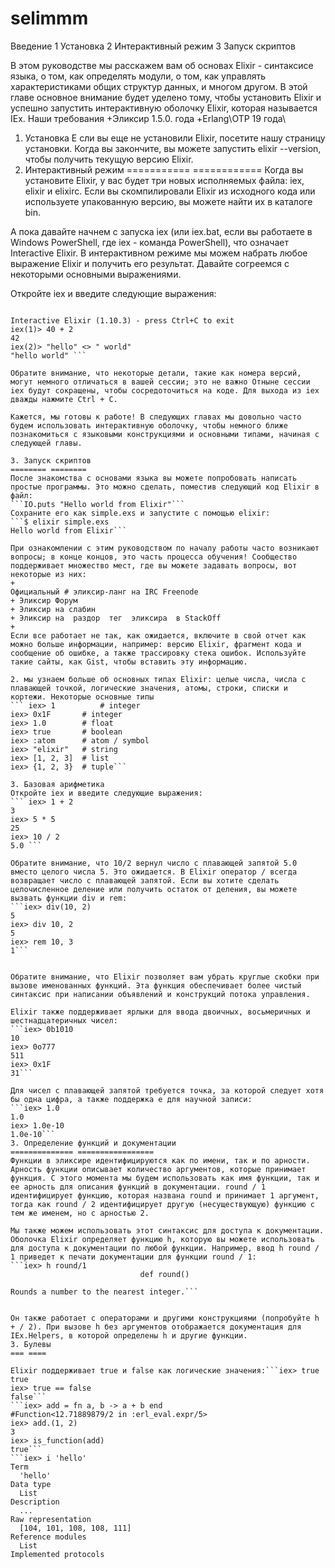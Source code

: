 # selimmm
Введение
1 Установка
2 Интерактивный режим 
3 Запуск скриптов 

В этом руководстве мы расскажем вам об основах Elixir - синтаксисе языка, о том, как определять модули, о том, как управлять характеристиками общих структур данных, и многом другом. В этой главе основное внимание будет уделено тому, чтобы установить Elixir и успешно запустить интерактивную оболочку Elixir, которая называется IEx.
Наши требования
 +Эликсир  1.5.0. года
 +Erlang\ОТР 19 года\
1. Установка 
Е
сли вы еще не установили Elixir, посетите нашу страницу установки. Когда вы закончите, вы можете запустить elixir --version, чтобы получить текущую версию Elixir.
2. Интерактивный режим 
=========== ============
Когда вы установите Elixir, у вас будет три новых исполняемых файла: iex, elixir и elixirc. Если вы скомпилировали Elixir из исходного кода или используете упакованную версию, вы можете найти их в каталоге bin.

А пока давайте начнем с запуска iex (или iex.bat, если вы работаете в Windows PowerShell, где iex - команда PowerShell), что означает Interactive Elixir. В интерактивном режиме мы можем набрать любое выражение Elixir и получить его результат. Давайте согреемся с некоторыми основными выражениями.

Откройте iex и введите следующие выражения:
``` Erlang/OTP 21.0 [64-bit] [smp:2:2] [...]

Interactive Elixir (1.10.3) - press Ctrl+C to exit
iex(1)> 40 + 2
42
iex(2)> "hello" <> " world"
"hello world" ```

Обратите внимание, что некоторые детали, такие как номера версий, могут немного отличаться в вашей сессии; это не важно Отныне сессии iex будут сокращены, чтобы сосредоточиться на коде. Для выхода из iex дважды нажмите Ctrl + C.

Кажется, мы готовы к работе! В следующих главах мы довольно часто будем использовать интерактивную оболочку, чтобы немного ближе познакомиться с языковыми конструкциями и основными типами, начиная с следующей главы.

3. Запуск скриптов 
======== ========
После знакомства с основами языка вы можете попробовать написать простые программы. Это можно сделать, поместив следующий код Elixir в файл:
```IO.puts "Hello world from Elixir"```
Сохраните его как simple.exs и запустите с помощью elixir:
```$ elixir simple.exs
Hello world from Elixir```

При ознакомлении с этим руководством по началу работы часто возникают вопросы; в конце концов, это часть процесса обучения! Сообщество поддерживает множество мест, где вы можете задавать вопросы, вот некоторые из них:
+
Официальный # эликсир-ланг на IRC Freenode
+ Эликсир Форум
+ Эликсир на слабин
+ Эликсир на  раздор  тег  эликсира  в StackOff
+
Если все работает не так, как ожидается, включите в свой отчет как можно больше информации, например: версию Elixir, фрагмент кода и сообщение об ошибке, а также трассировку стека ошибок. Используйте такие сайты, как Gist, чтобы вставить эту информацию.

2. мы узнаем больше об основных типах Elixir: целые числа, числа с плавающей точкой, логические значения, атомы, строки, списки и кортежи. Некоторые основные типы
``` iex> 1          # integer
iex> 0x1F       # integer
iex> 1.0        # float
iex> true       # boolean
iex> :atom      # atom / symbol
iex> "elixir"   # string
iex> [1, 2, 3]  # list
iex> {1, 2, 3}  # tuple```
 
3. Базовая арифметика 
Откройте iex и введите следующие выражения:
``` iex> 1 + 2
3
iex> 5 * 5
25
iex> 10 / 2
5.0 ```

Обратите внимание, что 10/2 вернул число с плавающей запятой 5.0 вместо целого числа 5. Это ожидается. В Elixir оператор / всегда возвращает число с плавающей запятой. Если вы хотите сделать целочисленное деление или получить остаток от деления, вы можете вызвать функции div и rem:
```iex> div(10, 2)
5
iex> div 10, 2
5
iex> rem 10, 3
1```


Обратите внимание, что Elixir позволяет вам убрать круглые скобки при вызове именованных функций. Эта функция обеспечивает более чистый синтаксис при написании объявлений и конструкций потока управления.

Elixir также поддерживает ярлыки для ввода двоичных, восьмеричных и шестнадцатеричных чисел:
```iex> 0b1010
10
iex> 0o777
511
iex> 0x1F
31```

Для чисел с плавающей запятой требуется точка, за которой следует хотя бы одна цифра, а также поддержка e для научной записи:
```iex> 1.0
1.0
iex> 1.0e-10
1.0e-10```
3. Определение функций и документации
============== =================
Функции в эликсире идентифицируются как по имени, так и по арности. Арность функции описывает количество аргументов, которые принимает функция. С этого момента мы будем использовать как имя функции, так и ее арность для описания функций в документации. round / 1 идентифицирует функцию, которая названа round и принимает 1 аргумент, тогда как round / 2 идентифицирует другую (несуществующую) функцию с тем же именем, но с арностью 2.

Мы также можем использовать этот синтаксис для доступа к документации. Оболочка Elixir определяет функцию h, которую вы можете использовать для доступа к документации по любой функции. Например, ввод h round / 1 приведет к печати документации для функции round / 1:
```iex> h round/1
                             def round()
                             
Rounds a number to the nearest integer.```


Он также работает с операторами и другими конструкциями (попробуйте h + / 2). При вызове h без аргументов отображается документация для IEx.Helpers, в которой определены h и другие функции.
3. Булевы
=== ====

Elixir поддерживает true и false как логические значения:```iex> true
true
iex> true == false
false```
```iex> add = fn a, b -> a + b end
#Function<12.71889879/2 in :erl_eval.expr/5>
iex> add.(1, 2)
3
iex> is_function(add)
true```
```iex> i 'hello'
Term
  'hello'
Data type
  List
Description
  ...
Raw representation
  [104, 101, 108, 108, 111]
Reference modules
  List
Implemented protocols
 ```
